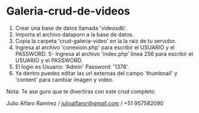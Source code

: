 # Galeria-crud-de-videos
1. Crear una base de datos llamada 'videosdb'.
2. Importa el archivo dataporn a la base de datos.
3. Copia la carpeta 'crud-galeria-video' en la la raiz de tu servidor.
4. Ingresa al archivo 'conexioin.php' para escribir el USUARIO y el PASSWORD.
5- Ingresa al archivo 'index.php' linea 256 para escribir el USUARIO y el PASSWORD.
6. El login es Usuario: 'Admin' Password: '1378'.
7. Ya dentro puedes editar las url externas del campo 'thumbnail' y 'content' para cambiar imagen y video.

Nota: Te ase guro que te divertiras con este crud completo.

Julio Alfaro Ramírez / julioalfaror@gmail.com / +51 957582090 
